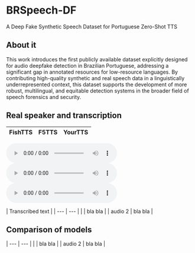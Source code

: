# BRSpeech-DF

A Deep Fake Synthetic Speech Dataset for Portuguese Zero-Shot TTS

## About it


This work introduces the first publicly available dataset explicitly designed for audio deepfake detection in Brazilian Portuguese, addressing a significant gap in annotated resources for low-resource languages. By contributing high-quality synthetic and real speech data in a linguistically underrepresented context, this dataset supports the development of more robust, multilingual, and equitable detection systems in the broader field of speech forensics and security.

## Real speaker and transcription

| FishTTS               | F5TTS             | YourTTS              |
|-----------------------|-------------------|----------------------|
<p>
<audio controls>
  <source src="https://ia600709.us.archive.org/14/items/12287-yourtts/12287_fish.ia.mp4" type="audio/mpeg">
</audio>
  
<audio controls>
  <source src="https://ia600709.us.archive.org/14/items/12287-yourtts/12287_f5tts.ia.mp4" type="audio/mpeg">
</audio>

<audio controls>
  <source src="https://ia800709.us.archive.org/14/items/12287-yourtts/12287_yourtts.ia.mp4" type="audio/mpeg">
</audio>
</p>


 | Transcribed text |
| --- | --- |
| | bla bla |
| audio 2 | bla bla |



## Comparison of models
| --- | --- |
| | bla bla |
| audio 2 | bla bla |
